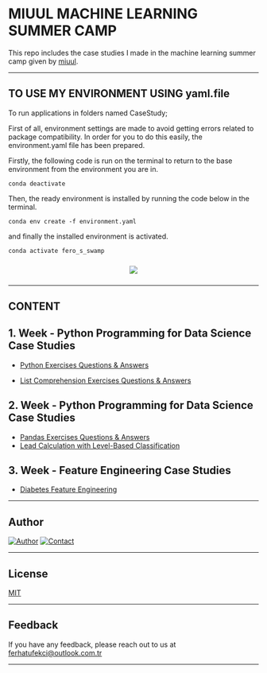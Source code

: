 # MIUUL MACHINE LEARNING SUMMER CAMP

This repo includes the case studies I made in the machine learning summer camp given by [miuul](https://www.miuul.com/).

---

## TO USE MY ENVIRONMENT USING yaml.file

To run applications in folders named CaseStudy;

First of all, environment settings are made to avoid getting errors related to package compatibility. In order for you to do this easily, the environment.yaml file has been prepared.

Firstly, the following code is run on the terminal to return to the base environment from the environment you are in.

    conda deactivate

Then, the ready environment is installed by running the code below in the terminal.

    conda env create -f environment.yaml 

and finally the installed environment is activated.

    conda activate fero_s_swamp 

###
<div align="center"> 
<img src = "https://github.com/ferhattufekci/miuul-machine-learning-summer-camp/blob/master/ImagesForReadMeFile/fero_s_swamp.gif" />
</div>

###


---
## CONTENT

## 1. Week - Python Programming for Data Science Case Studies 

 - [Python Exercises Questions & Answers](https://github.com/ferhattufekci/miuul-machine-learning-summer-camp/blob/master/CaseStudy/Week1/task1_python_exercises_questions_and_answers.py)

 - [List Comprehension Exercises Questions & Answers](https://github.com/ferhattufekci/miuul-machine-learning-summer-camp/blob/master/CaseStudy/Week1/task2_list_comprehension_exercises_questions_and_answers.py)

## 2. Week - Python Programming for Data Science Case Studies 
 - [Pandas Exercises Questions & Answers](https://github.com/ferhattufekci/miuul-machine-learning-summer-camp/blob/master/CaseStudy/Week2/task3_pandas_exercises_questions_and_answers.py)
 - [Lead Calculation with Level-Based Classification](https://github.com/ferhattufekci/miuul-machine-learning-summer-camp/blob/master/CaseStudy/Week2/task4_lead_calculation_with_level_based_classification.py)

## 3. Week - Feature Engineering Case Studies 
 - [Diabetes Feature Engineering](https://github.com/ferhattufekci/miuul-machine-learning-summer-camp/blob/master/CaseStudy/Week3/task5_diabetes_feature_engineering_questions_and_answers.py)

---
## Author

[![Author](https://img.shields.io/badge/author-ferhattufekci-red)](https://github.com/ferhattufekci)
[![Contact](https://img.shields.io/badge/contact-linkedin-blue)](https://www.linkedin.com/in/ferhattufekci/)

---
## License

[MIT](https://choosealicense.com/licenses/mit/)

---
## Feedback

If you have any feedback, please reach out to us at ferhatufekci@outlook.com.tr

---